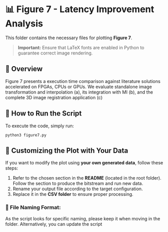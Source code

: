 # 📊 Figure 7 - Latency Improvement Analysis

This folder contains the necessary files for plotting **Figure 7**. 

> **Important:** Ensure that LaTeX fonts are enabled in Python to guarantee correct image rendering.

## 📌 Overview
Figure 7 presents a execution time comparison against literature solutions accelerated on FPGAs, CPUs or GPUs. We evaluate standalone
image transformation and interpolation (a), its integration with MI (b), and the complete 3D image registration application (c)

## 🚀 How to Run the Script
To execute the code, simply run:

```
python3 figure7.py
```

## 🔄 Customizing the Plot with Your Data

If you want to modify the plot using **your own generated data**, follow these steps:

1. Refer to the chosen section in the **README** (located in the root folder). Follow the section to produce the bitstream and run new data.
2. Rename your output file according to the target configuration.
3. Replace it in the **CSV folder** to ensure proper processing.

### 📂 File Naming Format:
As the script looks for specific naming, please keep it when moving in the folder. Alternatively, you can update the script
